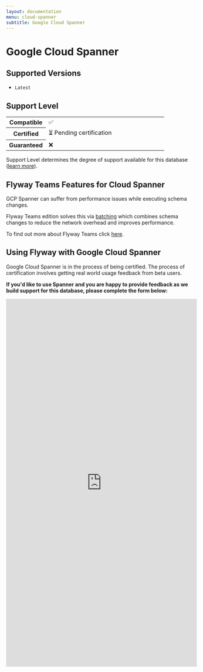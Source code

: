 ```yaml
---
layout: documentation
menu: cloud-spanner
subtitle: Google Cloud Spanner
---
```

# Google Cloud Spanner

## Supported Versions

- `Latest`

## Support Level

<table class="table">
    <tr>
        <th width="25%">Compatible</th>
        <td>✅</td>
    </tr>
    <tr>
        <th width="25%">Certified</th>
        <td>⏳ Pending certification</td>
    </tr>
    <tr>
        <th width="25%">Guaranteed</th>
        <td>❌</td>
    </tr>
</table>

Support Level determines the degree of support available for this database ([learn more](/documentation/learnmore/database-support)).

## Flyway Teams Features for Cloud Spanner

GCP Spanner can suffer from performance issues while executing schema changes. 

Flyway Teams edition solves this via [batching](/documentation/configuration/parameters/batch) which combines schema changes to reduce the network overhead and improves performance.

To find out more about Flyway Teams click [here](/try-flyway-teams-edition/?ref=cloud-spanner-batch).

## Using Flyway with Google Cloud Spanner

Google Cloud Spanner is in the process of being certified. The process of certification involves getting real world usage feedback from beta users. 

<strong>If you'd like to use Spanner and you are happy to provide feedback as we build support for this database, please complete the form below:</strong> 

<iframe src="https://docs.google.com/forms/d/e/1FAIpQLSeeB1dMrvGApG-UWmRSMQjW0MkZe9dlurI3zy8bbvk6O61Q2Q/viewform?embedded=true" width="520" height="1000" frameborder="0" marginheight="0" marginwidth="0">Loading…</iframe>


